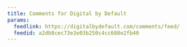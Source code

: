 ```yaml
---
title: Comments for Digital by Default
params:
  feedlink: https://digitalbydefault.com/comments/feed/
  feedid: a2db8cec73e3e03b250c4cc608e2fb40
---
```

